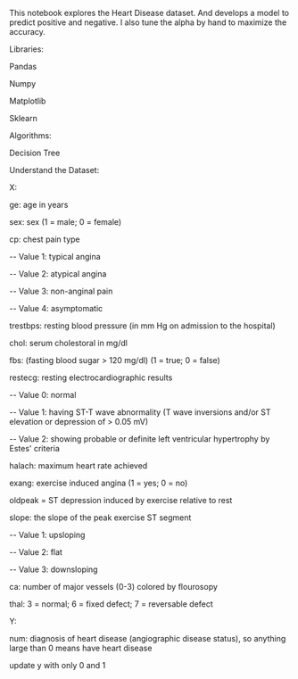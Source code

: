 This notebook explores the Heart Disease dataset. And develops a model to predict positive and negative. I also tune the alpha by hand to maximize the accuracy.

Libraries:

Pandas

Numpy

Matplotlib

Sklearn

Algorithms:

Decision Tree

Understand the Dataset:

X:

ge: age in years

sex: sex (1 = male; 0 = female)

cp: chest pain type

-- Value 1: typical angina

-- Value 2: atypical angina

-- Value 3: non-anginal pain

-- Value 4: asymptomatic

trestbps: resting blood pressure (in mm Hg on admission to the hospital)

chol: serum cholestoral in mg/dl

fbs: (fasting blood sugar > 120 mg/dl) (1 = true; 0 = false)

restecg: resting electrocardiographic results

-- Value 0: normal

-- Value 1: having ST-T wave abnormality (T wave inversions and/or ST elevation or depression of > 0.05 mV)

-- Value 2: showing probable or definite left ventricular hypertrophy by Estes' criteria

halach: maximum heart rate achieved 

exang: exercise induced angina (1 = yes; 0 = no)

oldpeak = ST depression induced by exercise relative to rest

slope: the slope of the peak exercise ST segment

-- Value 1: upsloping

-- Value 2: flat

-- Value 3: downsloping

ca: number of major vessels (0-3) colored by flourosopy

thal: 3 = normal; 6 = fixed defect; 7 = reversable defect

Y:

num: diagnosis of heart disease (angiographic disease status), so anything large than 0 means have heart disease

update y with only 0 and 1



